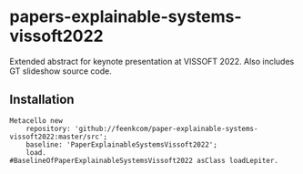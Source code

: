 # papers-explainable-systems-vissoft2022Extended abstract for keynote presentation at VISSOFT 2022.Also includes GT slideshow source code.## Installation```stMetacello new	repository: 'github://feenkcom/paper-explainable-systems-vissoft2022:master/src';	baseline: 'PaperExplainableSystemsVissoft2022';	load.#BaselineOfPaperExplainableSystemsVissoft2022 asClass loadLepiter.```